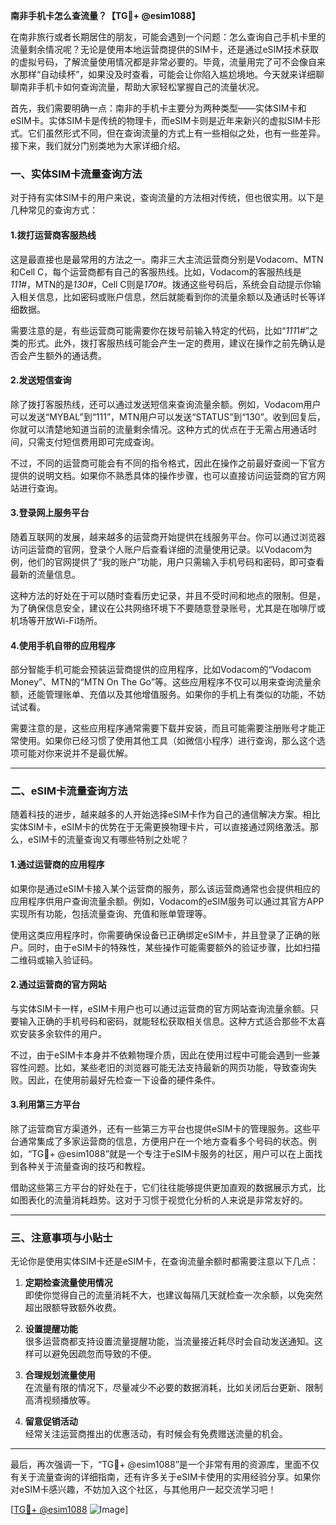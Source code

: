 **南非手机卡怎么查流量？【TG💪+ @esim1088】**

在南非旅行或者长期居住的朋友，可能会遇到一个问题：怎么查询自己手机卡里的流量剩余情况呢？无论是使用本地运营商提供的SIM卡，还是通过eSIM技术获取的虚拟号码，了解流量使用情况都是非常必要的。毕竟，流量用完了可不会像自来水那样“自动续杯”，如果没及时查看，可能会让你陷入尴尬境地。今天就来详细聊聊南非手机卡如何查询流量，帮助大家轻松掌握自己的流量状况。

首先，我们需要明确一点：南非的手机卡主要分为两种类型——实体SIM卡和eSIM卡。实体SIM卡是传统的物理卡，而eSIM卡则是近年来新兴的虚拟SIM卡形式。它们虽然形式不同，但在查询流量的方式上有一些相似之处，也有一些差异。接下来，我们就分门别类地为大家详细介绍。

### **一、实体SIM卡流量查询方法**

对于持有实体SIM卡的用户来说，查询流量的方法相对传统，但也很实用。以下是几种常见的查询方式：

#### **1.拨打运营商客服热线**
这是最直接也是最常用的方法之一。南非三大主流运营商分别是Vodacom、MTN和Cell C，每个运营商都有自己的客服热线。比如，Vodacom的客服热线是*111#*，MTN的是*130#*，Cell C则是*170#*。拨通这些号码后，系统会自动提示你输入相关信息，比如密码或账户信息，然后就能看到你的流量余额以及通话时长等详细数据。

需要注意的是，有些运营商可能需要你在拨号前输入特定的代码，比如“*111*1#”之类的形式。此外，拨打客服热线可能会产生一定的费用，建议在操作之前先确认是否会产生额外的通话费。

#### **2.发送短信查询**
除了拨打客服热线，还可以通过发送短信来查询流量余额。例如，Vodacom用户可以发送“MYBAL”到“111”，MTN用户可以发送“STATUS”到“130”。收到回复后，你就可以清楚地知道当前的流量剩余情况。这种方式的优点在于无需占用通话时间，只需支付短信费用即可完成查询。

不过，不同的运营商可能会有不同的指令格式，因此在操作之前最好查阅一下官方提供的说明文档。如果你不熟悉具体的操作步骤，也可以直接访问运营商的官方网站进行查询。

#### **3.登录网上服务平台**
随着互联网的发展，越来越多的运营商开始提供在线服务平台。你可以通过浏览器访问运营商的官网，登录个人账户后查看详细的流量使用记录。以Vodacom为例，他们的官网提供了“我的账户”功能，用户只需输入手机号码和密码，即可查看最新的流量信息。

这种方法的好处在于可以随时查看历史记录，并且不受时间和地点的限制。但是，为了确保信息安全，建议在公共网络环境下不要随意登录账号，尤其是在咖啡厅或机场等开放Wi-Fi场所。

#### **4.使用手机自带的应用程序**
部分智能手机可能会预装运营商提供的应用程序，比如Vodacom的“Vodacom Money”、MTN的“MTN On The Go”等。这些应用程序不仅可以用来查询流量余额，还能管理账单、充值以及其他增值服务。如果你的手机上有类似的功能，不妨试试看。

需要注意的是，这些应用程序通常需要下载并安装，而且可能需要注册账号才能正常使用。如果你已经习惯了使用其他工具（如微信小程序）进行查询，那么这个选项可能对你来说并不是最优解。

---

### **二、eSIM卡流量查询方法**

随着科技的进步，越来越多的人开始选择eSIM卡作为自己的通信解决方案。相比实体SIM卡，eSIM卡的优势在于无需更换物理卡片，可以直接通过网络激活。那么，eSIM卡的流量查询又有哪些特别之处呢？

#### **1.通过运营商的应用程序**
如果你是通过eSIM卡接入某个运营商的服务，那么该运营商通常也会提供相应的应用程序供用户查询流量余额。例如，Vodacom的eSIM服务可以通过其官方APP实现所有功能，包括流量查询、充值和账单管理等。

使用这类应用程序时，你需要确保设备已正确绑定eSIM卡，并且登录了正确的账户。同时，由于eSIM卡的特殊性，某些操作可能需要额外的验证步骤，比如扫描二维码或输入验证码。

#### **2.通过运营商的官方网站**
与实体SIM卡一样，eSIM卡用户也可以通过运营商的官方网站查询流量余额。只要输入正确的手机号码和密码，就能轻松获取相关信息。这种方式适合那些不太喜欢安装多余软件的用户。

不过，由于eSIM卡本身并不依赖物理介质，因此在使用过程中可能会遇到一些兼容性问题。比如，某些老旧的浏览器可能无法支持最新的网页功能，导致查询失败。因此，在使用前最好先检查一下设备的硬件条件。

#### **3.利用第三方平台**
除了运营商官方渠道外，还有一些第三方平台也提供eSIM卡的管理服务。这些平台通常集成了多家运营商的信息，方便用户在一个地方查看多个号码的状态。例如，“TG💪+ @esim1088”就是一个专注于eSIM卡服务的社区，用户可以在上面找到各种关于流量查询的技巧和教程。

借助这些第三方平台的好处在于，它们往往能够提供更加直观的数据展示方式，比如图表化的流量消耗趋势。这对于习惯于视觉化分析的人来说是非常友好的。

---

### **三、注意事项与小贴士**

无论你是使用实体SIM卡还是eSIM卡，在查询流量余额时都需要注意以下几点：

1. **定期检查流量使用情况**  
   即使你觉得自己的流量消耗不大，也建议每隔几天就检查一次余额，以免突然超出限额导致额外收费。

2. **设置提醒功能**  
   很多运营商都支持设置流量提醒功能，当流量接近耗尽时会自动发送通知。这样可以避免因疏忽而导致的不便。

3. **合理规划流量使用**  
   在流量有限的情况下，尽量减少不必要的数据消耗，比如关闭后台更新、限制高清视频播放等。

4. **留意促销活动**  
   经常关注运营商推出的优惠活动，有时候会有免费赠送流量的机会。

---

最后，再次强调一下，“TG💪+ @esim1088”是一个非常有用的资源库，里面不仅有关于流量查询的详细指南，还有许多关于eSIM卡使用的实用经验分享。如果你对eSIM卡感兴趣，不妨加入这个社区，与其他用户一起交流学习吧！

[[TG💪+ @esim1088](https://t.me/s/esim1088) ![Image](https://i.postimg.cc/4NQfJmqS/Snipaste-2025-05-13-00-14-12.png)]